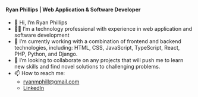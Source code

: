 #### Ryan Phillips | Web Application & Software Developer
- 👋 Hi, I’m Ryan Phillips
- 👨‍💻 I’m a technology professional with experience in web application and software development
- 🌱 I’m currently working with a combination of frontend and backend technologies, including: HTML, CSS, JavaScript, TypeScript, React, PHP, Python, and Django.
- 👥 I’m looking to collaborate on any projects that will push me to learn new skills and find novel solutions to challenging problems.
- 📫 How to reach me:
  - ryanmphill@gmail.com
  - [LinkedIn](https://www.linkedin.com/in/ryanmphill/)

<!---
ryanmphill/ryanmphill is a ✨ special ✨ repository because its `README.md` (this file) appears on your GitHub profile.
You can click the Preview link to take a look at your changes.
--->
